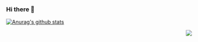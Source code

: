 ### Hi there 👋

<!--
**Inchill/Inchill** is a ✨ _special_ ✨ repository because its `README.md` (this file) appears on your GitHub profile.

Here are some ideas to get you started:

- 🔭 I’m currently working on ...
- 🌱 I’m currently learning ...
- 👯 I’m looking to collaborate on ...
- 🤔 I’m looking for help with ...
- 💬 Ask me about ...
- 📫 How to reach me: ...
- 😄 Pronouns: ...
- ⚡ Fun fact: ...
-->

[![Anurag's github stats](https://github-readme-stats.vercel.app/api?username=Inchill&count_private=true&show_icons=true)](https://github.com/Inchill)

<a href="https://github.com/Inchill">
  <img align="right" src="https://github-readme-stats.vercel.app/api/pin/?username=Inchill&count_private=true&show_icons=true&repo=github-readme-stats" />
</a>
